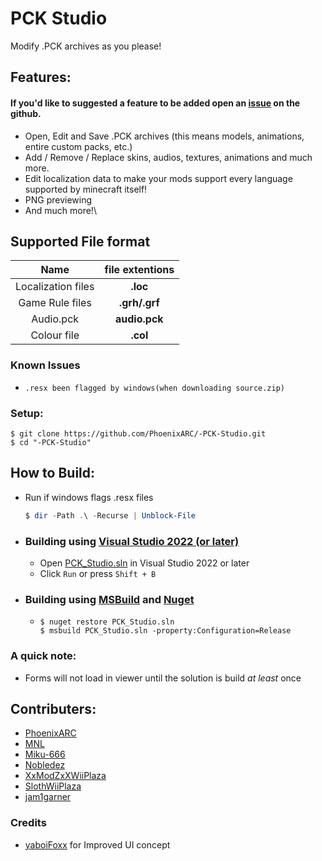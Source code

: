 # PCK Studio
Modify .PCK archives as you please!

## Features:
#### If you'd like to suggested a feature to be added open an [issue](https://github.com/PhoenixARC/-PCK-Studio/issues) on the github.
* Open, Edit and Save .PCK archives (this means models, animations, entire custom packs, etc.)
* Add / Remove / Replace skins, audios, textures, animations and much more.
* Edit localization data to make your mods support every language supported by minecraft itself!
* PNG previewing
* And much more!\

## Supported File format

| Name | file extentions |
|:-:|:-:|
| Localization files | **.loc** |
| Game Rule files | **.grh/.grf** |
| Audio.pck |**audio.pck** |
| Colour file | **.col** |


### Known Issues
 - `.resx been flagged by windows(when downloading source.zip)`

### Setup:
```shell
$ git clone https://github.com/PhoenixARC/-PCK-Studio.git
$ cd "-PCK-Studio"
```

## How to Build:

* Run if windows flags .resx files
    ```powershell
    $ dir -Path .\ -Recurse | Unblock-File
    ```
- ### Building using [Visual Studio 2022 (or later)](https://visualstudio.microsoft.com/downloads)
    * Open [PCK_Studio.sln](./PCK_Studio.sln) in Visual Studio 2022 or later
    * Click `Run` or press `Shift + B`

- ### Building using [MSBuild](https://github.com/dotnet/msbuild/releases) and [Nuget](https://www.nuget.org/downloads)
  * ```shell
    $ nuget restore PCK_Studio.sln
    $ msbuild PCK_Studio.sln -property:Configuration=Release
    ```

### A quick note:

* Forms will not load in viewer until the solution is build _at least_ once


## Contributers:
*  [PhoenixARC](https://github.com/PhoenixARC)
*  [MNL](https://github.com/MattN-L)
*  [Miku-666](https://github.com/NessieHax)
*  [Nobledez](https://github.com/Nobledez)
*  [XxModZxXWiiPlaza](https://github.com/XxModZxXWiiPlaza)
*  [SlothWiiPlaza](https://github.com/Kashiiera)
*  [jam1garner](https://github.com/jam1garner)

### Credits
*  [yaboiFoxx]() for Improved UI concept
